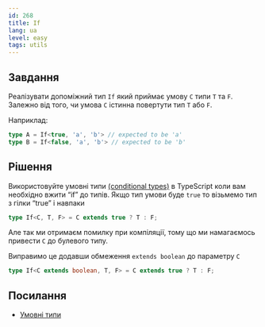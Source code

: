 ```yaml
---
id: 268
title: If
lang: ua
level: easy
tags: utils
---
```


## Завдання

Реалізувати допоміжний тип `If` який приймає умову `C` типи `T` та `F`. 
Залежно від того, чи умова `C` істинна повертути тип `T` або `F`.

Наприклад:

```ts
type A = If<true, 'a', 'b'> // expected to be 'a'
type B = If<false, 'a', 'b'> // expected to be 'b'
```

## Рішення

Використовуйте умовні типи [(conditional types)](https://www.typescriptlang.org/docs/handbook/advanced-types.html#conditional-types) в  TypeScript коли вам необхідно вжити “if” до типів.
Якщо тип умови буде `true` то візьмемо тип з гілки “true” і навпаки

```ts
type If<C, T, F> = C extends true ? T : F;
```

Але так ми отримаєм помилку при компіляції, тому що ми намагаємось привести `C` до булевого типу.

Виправимо це додавши обмеження `extends boolean` до параметру `C`

```ts
type If<C extends boolean, T, F> = C extends true ? T : F;
```

## Посилання

- [Умовні типи](https://www.typescriptlang.org/docs/handbook/advanced-types.html#conditional-types)